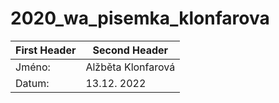 # 2020_wa_pisemka_klonfarova
| First Header  | Second Header |
| ------------- | ------------- |
| Jméno:  | Alžběta Klonfarová  |
| Datum: | 13.12. 2022 |
